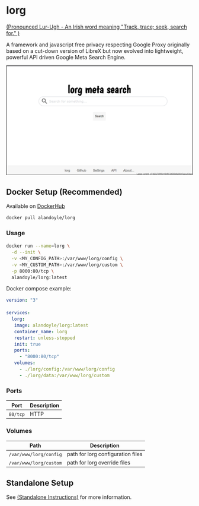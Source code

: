 # lorg

[(Pronounced Lur-Ugh - An Irish word meaning "Track, trace; seek, search for." )](https://www.teanglann.ie/en/fgb/lorg)

A framework and javascript free privacy respecting Google Proxy originally based on a cut-down version of LibreX but now evolved into lightweight, powerful API driven Google Meta Search Engine.

![lorg screenshot](https://raw.githubusercontent.com/alandoyle/lorg/main/screenshot/screenshot1.png)

## Docker Setup (Recommended)

Available on [DockerHub](https://hub.docker.com/r/alandoyle/lorg)
```bash
docker pull alandoyle/lorg
```

### Usage

```bash
docker run --name=lorg \
  -d --init \
  -v <MY_CONFIG_PATH>:/var/www/lorg/config \
  -v <MY_CUSTOM_PATH>:/var/www/lorg/custom \
  -p 8000:80/tcp \
  alandoyle/lorg:latest
```

Docker compose example:

```yaml
version: "3"

services:
  lorg:
   image: alandoyle/lorg:latest
   container_name: lorg
   restart: unless-stopped
   init: true
   ports:
     - "8000:80/tcp"
   volumes:
     - ./lorg/config:/var/www/lorg/config
     - ./lorg/data:/var/www/lorg/custom
```

### Ports

| Port     | Description           |
|----------|-----------------------|
| `80/tcp` | HTTP                  |

### Volumes

| Path                   | Description                       |
|------------------------|-----------------------------------|
| `/var/www/lorg/config` | path for lorg configuration files |
| `/var/www/lorg/custom` | path for lorg override files      |

## Standalone Setup

See [(Standalone Instructions)](https://github.com/alandoyle/lorg/blob/main/standalone/README.md) for more information.
